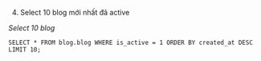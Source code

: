4. Select 10 blog mới nhất đã active 

*Select 10 blog*

```mysql
SELECT * FROM blog.blog WHERE is_active = 1 ORDER BY created_at DESC LIMIT 10;

```